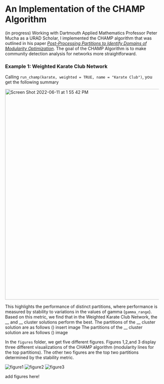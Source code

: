 # An Implementation of the CHAMP Algorithm
(in progress)
Working with Dartmouth Applied Mathematics Professor Peter Mucha as a URAD Scholar, 
I implemented the CHAMP algorithm that was outlined in his paper 
[*Post-Processing Partitions to Identify Domains of Modularity Optimization*](https://www.mdpi.com/1999-4893/10/3/93).
The goal of the CHAMP Algorithm is to make community detection analysis for networks more straightforward.

### Example 1: Weighted Karate Club Network
Calling ```run_champ(karate, weighted = TRUE, name = "Karate Club")```, you get the following summary

<img width="690" alt="Screen Shot 2022-06-11 at 1 55 42 PM" src="https://user-images.githubusercontent.com/54069119/173202940-2fb4da61-41c0-4d09-a1e2-988323116812.png">

This highlights the performance of distinct partitions, where performance is measured by stability to variations in the values of gamma (```gamma_range```). Based on this metric, we find that in the Weighted Karate Club Network, the __ and __ cluster solutions perform the best.
The partitions of the __ cluster solution are as follows ()
insert image
The partitions of the __ cluster solution are as follows ()
image

In the ```figures``` folder, we get five different figures. Figures 1,2,and 3 display three different visualizations of the CHAMP algorithm (modularity lines for the top partitions). The other two figures are the top two partitions determined by the stability metric.

![figure1](https://user-images.githubusercontent.com/54069119/173202965-fb22e3fa-8bf7-42f4-840f-0949badc0ff8.png)
![figure2](https://user-images.githubusercontent.com/54069119/173202966-76981446-f3d7-436e-98ec-9c8ca5c71b1b.png)
![figure3](https://user-images.githubusercontent.com/54069119/173202967-3dab71ac-c285-4a70-bebd-510fcf15a407.png)

add figures here!
